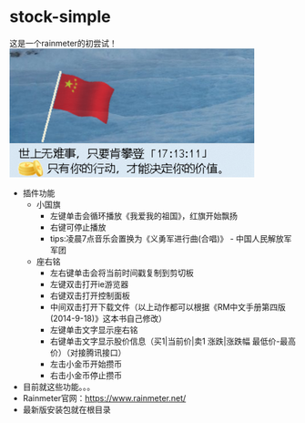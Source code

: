# stock-simple
这是一个rainmeter的初尝试！
![img.png](img.png)
- 插件功能
  - 小国旗
    - 左键单击会循环播放《我爱我的祖国》，红旗开始飘扬
    - 右键可停止播放
    - tips:凌晨7点音乐会置换为《义勇军进行曲(合唱)》 - 中国人民解放军军团
  - 座右铭
    - 左右键单击会将当前时间戳复制到剪切板
    - 左键双击打开ie游览器
    - 右键双击打开控制面板
    - 中间双击打开下载文件（以上动作都可以根据《RM中文手册第四版 (2014-9-18)》这本书自己修改）
    - 左键单击文字显示座右铭
    - 右键单击文字显示股价信息（买1|当前价|卖1 涨跌|涨跌幅 最低价-最高价）（对接腾讯接口）
    - 左击小金币开始攒币
    - 右击小金币停止攒币
- 目前就这些功能。。。
- Rainmeter官网：https://www.rainmeter.net/
- 最新版安装包就在根目录